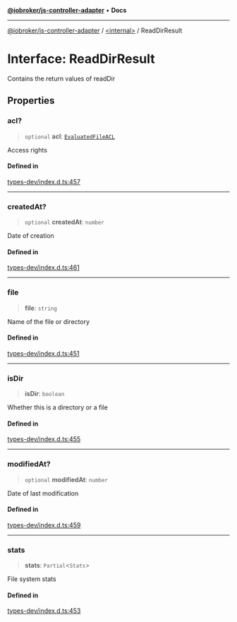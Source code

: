 [**@iobroker/js-controller-adapter**](../../README.md) • **Docs**

***

[@iobroker/js-controller-adapter](../../globals.md) / [\<internal\>](../README.md) / ReadDirResult

# Interface: ReadDirResult

Contains the return values of readDir

## Properties

### acl?

> `optional` **acl**: [`EvaluatedFileACL`](EvaluatedFileACL.md)

Access rights

#### Defined in

[types-dev/index.d.ts:457](https://github.com/ioBroker/ioBroker.js-controller/blob/db3148f4f009815e1f45f53311ac77bd26045ce1/packages/types-dev/index.d.ts#L457)

***

### createdAt?

> `optional` **createdAt**: `number`

Date of creation

#### Defined in

[types-dev/index.d.ts:461](https://github.com/ioBroker/ioBroker.js-controller/blob/db3148f4f009815e1f45f53311ac77bd26045ce1/packages/types-dev/index.d.ts#L461)

***

### file

> **file**: `string`

Name of the file or directory

#### Defined in

[types-dev/index.d.ts:451](https://github.com/ioBroker/ioBroker.js-controller/blob/db3148f4f009815e1f45f53311ac77bd26045ce1/packages/types-dev/index.d.ts#L451)

***

### isDir

> **isDir**: `boolean`

Whether this is a directory or a file

#### Defined in

[types-dev/index.d.ts:455](https://github.com/ioBroker/ioBroker.js-controller/blob/db3148f4f009815e1f45f53311ac77bd26045ce1/packages/types-dev/index.d.ts#L455)

***

### modifiedAt?

> `optional` **modifiedAt**: `number`

Date of last modification

#### Defined in

[types-dev/index.d.ts:459](https://github.com/ioBroker/ioBroker.js-controller/blob/db3148f4f009815e1f45f53311ac77bd26045ce1/packages/types-dev/index.d.ts#L459)

***

### stats

> **stats**: `Partial`\<`Stats`\>

File system stats

#### Defined in

[types-dev/index.d.ts:453](https://github.com/ioBroker/ioBroker.js-controller/blob/db3148f4f009815e1f45f53311ac77bd26045ce1/packages/types-dev/index.d.ts#L453)
